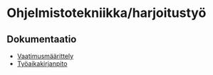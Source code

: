 # Ohjelmistotekniikka/harjoitustyö

## Dokumentaatio
- [Vaatimusmäärittely](https://github.com/NooraKemp/ot-harjoitustyo/blob/master/dokumentaatio/vaatimusmaarittely.md)
- [Työaikakirjanpito](https://github.com/NooraKemp/ot-harjoitustyo/blob/master/dokumentaatio/tuntikirjanpito.md)




